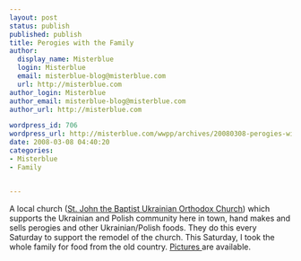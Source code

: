 ```yaml
---
layout: post
status: publish
published: publish
title: Perogies with the Family
author:
  display_name: Misterblue
  login: Misterblue
  email: misterblue-blog@misterblue.com
  url: http://misterblue.com
author_login: Misterblue
author_email: misterblue-blog@misterblue.com
author_url: http://misterblue.com

wordpress_id: 706
wordpress_url: http://misterblue.com/wwpp/archives/20080308-perogies-with-the-family
date: 2008-03-08 04:40:20
categories:
- Misterblue
- Family


---
```

A local church (<a href="http://www.ukrainian-orthodox.org/">St. John the Baptist Ukrainian Orthodox Church</a>) which supports the Ukrainian and Polish community here in town, hand makes and sells perogies and other Ukrainian/Polish foods. They do this every Saturday to support the remodel of the church. This Saturday, I took the whole family for food from the old country. <a href="http://pics.misterblue.com/v/20080308-Perogies/">Pictures </a>are available.
